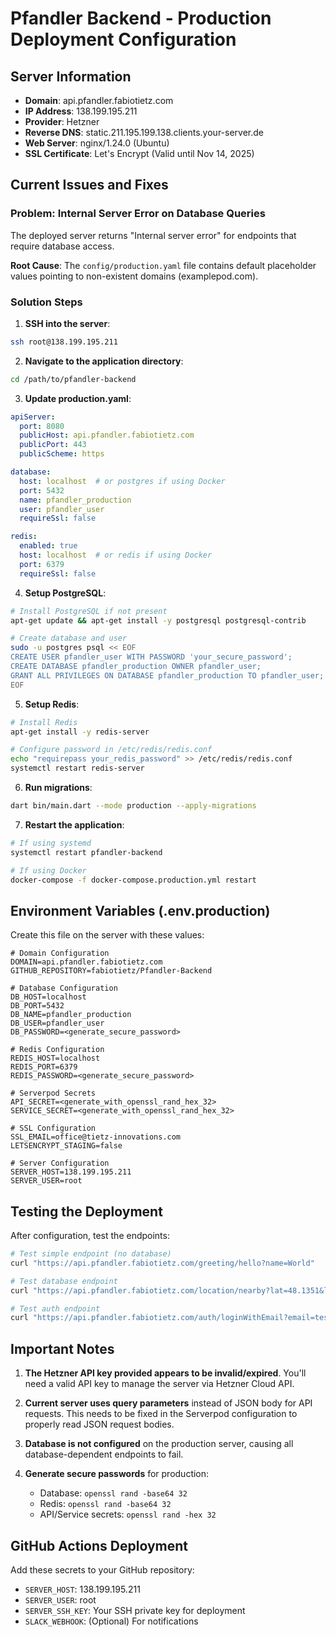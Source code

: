 # Pfandler Backend - Production Deployment Configuration

## Server Information
- **Domain**: api.pfandler.fabiotietz.com
- **IP Address**: 138.199.195.211
- **Provider**: Hetzner
- **Reverse DNS**: static.211.195.199.138.clients.your-server.de
- **Web Server**: nginx/1.24.0 (Ubuntu)
- **SSL Certificate**: Let's Encrypt (Valid until Nov 14, 2025)

## Current Issues and Fixes

### Problem: Internal Server Error on Database Queries
The deployed server returns "Internal server error" for endpoints that require database access.

**Root Cause**: The `config/production.yaml` file contains default placeholder values pointing to non-existent domains (examplepod.com).

### Solution Steps

1. **SSH into the server**:
```bash
ssh root@138.199.195.211
```

2. **Navigate to the application directory**:
```bash
cd /path/to/pfandler-backend
```

3. **Update production.yaml**:
```yaml
apiServer:
  port: 8080
  publicHost: api.pfandler.fabiotietz.com
  publicPort: 443
  publicScheme: https

database:
  host: localhost  # or postgres if using Docker
  port: 5432
  name: pfandler_production
  user: pfandler_user
  requireSsl: false

redis:
  enabled: true
  host: localhost  # or redis if using Docker
  port: 6379
  requireSsl: false
```

4. **Setup PostgreSQL**:
```bash
# Install PostgreSQL if not present
apt-get update && apt-get install -y postgresql postgresql-contrib

# Create database and user
sudo -u postgres psql << EOF
CREATE USER pfandler_user WITH PASSWORD 'your_secure_password';
CREATE DATABASE pfandler_production OWNER pfandler_user;
GRANT ALL PRIVILEGES ON DATABASE pfandler_production TO pfandler_user;
EOF
```

5. **Setup Redis**:
```bash
# Install Redis
apt-get install -y redis-server

# Configure password in /etc/redis/redis.conf
echo "requirepass your_redis_password" >> /etc/redis/redis.conf
systemctl restart redis-server
```

6. **Run migrations**:
```bash
dart bin/main.dart --mode production --apply-migrations
```

7. **Restart the application**:
```bash
# If using systemd
systemctl restart pfandler-backend

# If using Docker
docker-compose -f docker-compose.production.yml restart
```

## Environment Variables (.env.production)

Create this file on the server with these values:

```env
# Domain Configuration
DOMAIN=api.pfandler.fabiotietz.com
GITHUB_REPOSITORY=fabiotietz/Pfandler-Backend

# Database Configuration
DB_HOST=localhost
DB_PORT=5432
DB_NAME=pfandler_production
DB_USER=pfandler_user
DB_PASSWORD=<generate_secure_password>

# Redis Configuration
REDIS_HOST=localhost
REDIS_PORT=6379
REDIS_PASSWORD=<generate_secure_password>

# Serverpod Secrets
API_SECRET=<generate_with_openssl_rand_hex_32>
SERVICE_SECRET=<generate_with_openssl_rand_hex_32>

# SSL Configuration
SSL_EMAIL=office@tietz-innovations.com
LETSENCRYPT_STAGING=false

# Server Configuration
SERVER_HOST=138.199.195.211
SERVER_USER=root
```

## Testing the Deployment

After configuration, test the endpoints:

```bash
# Test simple endpoint (no database)
curl "https://api.pfandler.fabiotietz.com/greeting/hello?name=World"

# Test database endpoint
curl "https://api.pfandler.fabiotietz.com/location/nearby?lat=48.1351&lng=11.5820"

# Test auth endpoint
curl "https://api.pfandler.fabiotietz.com/auth/loginWithEmail?email=test@example.com&password=test123"
```

## Important Notes

1. **The Hetzner API key provided appears to be invalid/expired**. You'll need a valid API key to manage the server via Hetzner Cloud API.

2. **Current server uses query parameters** instead of JSON body for API requests. This needs to be fixed in the Serverpod configuration to properly read JSON request bodies.

3. **Database is not configured** on the production server, causing all database-dependent endpoints to fail.

4. **Generate secure passwords** for production:
   - Database: `openssl rand -base64 32`
   - Redis: `openssl rand -base64 32`
   - API/Service secrets: `openssl rand -hex 32`

## GitHub Actions Deployment

Add these secrets to your GitHub repository:
- `SERVER_HOST`: 138.199.195.211
- `SERVER_USER`: root
- `SERVER_SSH_KEY`: Your SSH private key for deployment
- `SLACK_WEBHOOK`: (Optional) For notifications